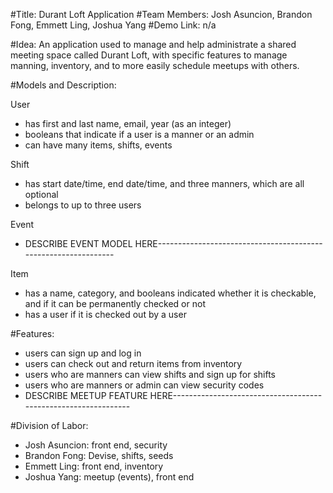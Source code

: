 #Title: Durant Loft Application
#Team Members: Josh Asuncion, Brandon Fong, Emmett Ling, Joshua Yang
#Demo Link: n/a

#Idea: An application used to manage and help administrate a shared meeting space called Durant Loft, with specific features to manage manning, inventory, and to more easily schedule meetups with others.

#Models and Description:

User
- has first and last name, email, year (as an integer)
- booleans that indicate if a user is a manner or an admin
- can have many items, shifts, events

Shift
- has start date/time, end date/time, and three manners, which are all optional
- belongs to up to three users

Event
- DESCRIBE EVENT MODEL HERE---------------------------------------------------------------

Item
- has a name, category, and booleans indicated whether it is checkable, and if it can be permanently checked or not
- has a user if it is checked out by a user

#Features:

- users can sign up and log in
- users can check out and return items from inventory
- users who are manners can view shifts and sign up for shifts
- users who are manners or admin can view security codes
- DESCRIBE MEETUP FEATURE HERE---------------------------------------------------------------

#Division of Labor:
- Josh Asuncion: front end, security
- Brandon Fong: Devise, shifts, seeds
- Emmett Ling: front end, inventory
- Joshua Yang: meetup (events), front end
